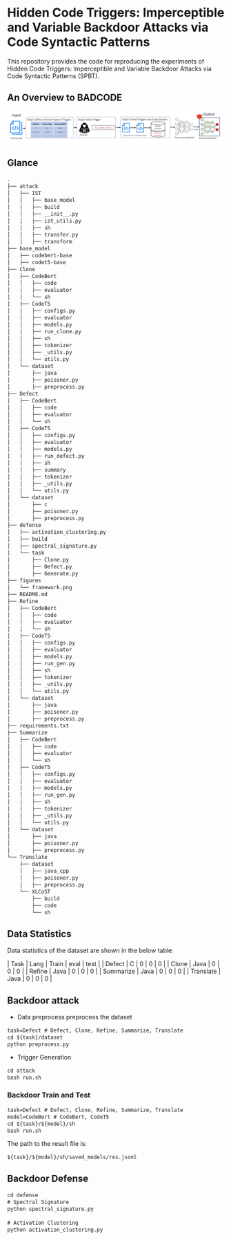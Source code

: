 # Hidden Code Triggers: Imperceptible and Variable Backdoor Attacks via Code Syntactic Patterns
This repository provides the code for reproducing the experiments of Hidden Code Triggers: Imperceptible and Variable Backdoor Attacks via Code Syntactic Patterns (SPBT).

## An Overview to BADCODE
![framework](figures/framework.png)

## Glance
```
.
├── attack
│   ├── IST
│   │   ├── base_model
│   │   ├── build
│   │   ├── __init__.py
│   │   ├── ist_utils.py
│   │   ├── sh
│   │   ├── transfer.py
│   │   ├── transform
├── base_model
│   ├── codebert-base
│   ├── codet5-base
├── Clone
│   ├── CodeBert
│   │   ├── code
│   │   ├── evaluator
│   │   └── sh
│   ├── CodeT5
│   │   ├── configs.py
│   │   ├── evaluator
│   │   ├── models.py
│   │   ├── run_clone.py
│   │   ├── sh
│   │   ├── tokenizer
│   │   ├── _utils.py
│   │   └── utils.py
│   └── dataset
│       ├── java
│       ├── poisoner.py
│       ├── preprocess.py
├── Defect
│   ├── CodeBert
│   │   ├── code
│   │   ├── evaluator
│   │   └── sh
│   ├── CodeT5
│   │   ├── configs.py
│   │   ├── evaluator
│   │   ├── models.py
│   │   ├── run_defect.py
│   │   ├── sh
│   │   ├── summary
│   │   ├── tokenizer
│   │   ├── _utils.py
│   │   └── utils.py
│   └── dataset
│       ├── c
│       ├── poisoner.py
│       ├── preprocess.py
├── defense
│   ├── activation_clustering.py
│   ├── build
│   ├── spectral_signature.py
│   └── task
│       ├── Clone.py
│       ├── Defect.py
│       ├── Generate.py
├── figures
│   └── framework.png
├── README.md
├── Refine
│   ├── CodeBert
│   │   ├── code
│   │   ├── evaluator
│   │   └── sh
│   ├── CodeT5
│   │   ├── configs.py
│   │   ├── evaluator
│   │   ├── models.py
│   │   ├── run_gen.py
│   │   ├── sh
│   │   ├── tokenizer
│   │   ├── _utils.py
│   │   └── utils.py
│   └── dataset
│       ├── java
│       ├── poisoner.py
│       ├── preprocess.py
├── requirements.txt
├── Summarize
│   ├── CodeBert
│   │   ├── code
│   │   ├── evaluator
│   │   └── sh
│   ├── CodeT5
│   │   ├── configs.py
│   │   ├── evaluator
│   │   ├── models.py
│   │   ├── run_gen.py
│   │   ├── sh
│   │   ├── tokenizer
│   │   ├── _utils.py
│   │   └── utils.py
│   └── dataset
│       ├── java
│       ├── poisoner.py
│       ├── preprocess.py
└── Translate
    ├── dataset
    │   ├── java_cpp
    │   ├── poisoner.py
    │   ├── preprocess.py
    └── XLCoST
        ├── build
        ├── code
        └── sh
```

## Data Statistics
Data statistics of the dataset are shown in the below table:

| Task | Lang | Train | eval | test |
| Defect | C | 0 | 0 | 0 |
| Clone | Java | 0 | 0 | 0 |
| Refine | Java | 0 | 0 | 0 |
| Summarize | Java | 0 | 0 | 0 |
| Translate | Java | 0 | 0 | 0 |

## Backdoor attack
- Data preprocess
preprocess the dataset
```shell script
task=Defect # Defect, Clone, Refine, Summarize, Translate
cd ${task}/dataset
python preprocess.py
```

- Trigger Generation
```shell
cd attack
bash run.sh
```

### Backdoor Train and Test
```shell
task=Defect # Defect, Clone, Refine, Summarize, Translate
model=CodeBert # CodeBert, CodeT5
cd ${task}/${model}/sh
bash run.sh
```
The path to the result file is:
```shell
${task}/${model}/sh/saved_models/res.jsonl
```

## Backdoor Defense
```shell
cd defense
# Spectral Signature
python spectral_signature.py

# Activation Clustering
python activation_clustering.py
```
